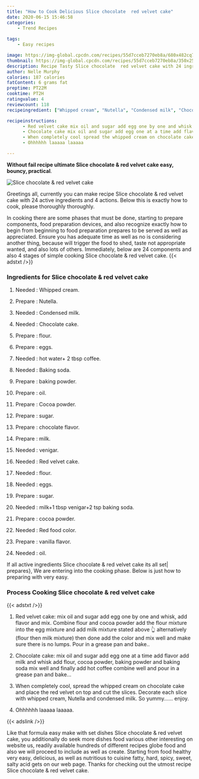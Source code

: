 ```yaml
---
title: "How to Cook Delicious Slice chocolate  red velvet cake"
date: 2020-06-15 15:46:58
categories:
    - Trend Recipes
    
tags:
    - Easy recipes

image: https://img-global.cpcdn.com/recipes/55d7cceb7270eb8a/680x482cq70/slice-chocolate-red-velvet-cake-recipe-main-photo.jpg
thumbnail: https://img-global.cpcdn.com/recipes/55d7cceb7270eb8a/350x250cq70/slice-chocolate-red-velvet-cake-recipe-main-photo.jpg
description: Recipe Tasty Slice chocolate  red velvet cake with 24 ingredients and 4 stages of easy cooking.
author: Nelle Murphy
calories: 187 calories
fatContent: 6 grams fat
preptime: PT22M
cooktime: PT2H
ratingvalue: 4
reviewcount: 118
recipeingredient: ["Whipped cream", "Nutella", "Condensed milk", "Chocolate cake", "flour", "eggs", "hot water 2 tbsp coffee", "Baking soda", "baking powder", "oil", "Cocoa powder", "sugar", "chocolate flavor", "milk", "venigar", "Red velvet cake", "flour", "eggs", "sugar", "milk1 tbsp venigar2 tsp baking soda", "cocoa powder", "Red food color", "vanilla flavor", "oil"]

recipeinstructions: 
      - Red velvet cake mix oil and sugar add egg one by one and whisk add flavor and mix Combine flour and cocoa powder add the flour mixture into the egg mixture and add milk mixture stated above  alternatively flour then milk mixture then done add the color and mix well and make sure there is no lumps Pour in a grease pan and bake 
      - Chocolate cake mix oil and sugar add egg one at a time add flavor add milk and whisk add flour cocoa powder baking powder and baking soda mix well and finally add hot coffee combine well and pour in a grease pan and bake 
      - When completely cool spread the whipped cream on chocolate cake and place the red velvet on top and cut the slices Decorate each slice with whipped cream Nutella and condensed milk So yummy enjoy 
      - Ohhhhhh laaaaa laaaaa

---
```




**Without fail recipe ultimate Slice chocolate &amp; red velvet cake easy, bouncy, practical**. 


![Slice chocolate &amp; red velvet cake](https://img-global.cpcdn.com/recipes/55d7cceb7270eb8a/680x482cq70/slice-chocolate-red-velvet-cake-recipe-main-photo.jpg "Slice chocolate &amp; red velvet cake")




Greetings all, currently you can make recipe Slice chocolate &amp; red velvet cake with 24 active ingredients and 4 actions. Below this is exactly how to cook, please thoroughly thoroughly.

In cooking there are some phases that must be done, starting to prepare components, food preparation devices, and also recognize exactly how to begin from beginning to food preparation prepares to be served as well as appreciated. Ensure you has adequate time as well as no is considering another thing, because will trigger the food to shed, taste not appropriate wanted, and also lots of others. Immediately, below are 24 components and also 4 stages of simple cooking Slice chocolate &amp; red velvet cake.
{{< adstxt />}}

### Ingredients for Slice chocolate &amp; red velvet cake


1. Needed  : Whipped cream.

1. Prepare  : Nutella.

1. Needed  : Condensed milk.

1. Needed  : Chocolate cake.

1. Prepare  : flour.

1. Prepare  : eggs.

1. Needed  : hot water+ 2 tbsp coffee.

1. Needed  : Baking soda.

1. Prepare  : baking powder.

1. Prepare  : oil.

1. Prepare  : Cocoa powder.

1. Prepare  : sugar.

1. Prepare  : chocolate flavor.

1. Prepare  : milk.

1. Needed  : venigar.

1. Needed  : Red velvet cake.

1. Needed  : flour.

1. Needed  : eggs.

1. Prepare  : sugar.

1. Needed  : milk+1 tbsp venigar+2 tsp baking soda.

1. Prepare  : cocoa powder.

1. Needed  : Red food color.

1. Prepare  : vanilla flavor.

1. Needed  : oil.



If all active ingredients Slice chocolate &amp; red velvet cake its all set| prepares}, We are entering into the cooking phase. Below is just how to preparing with very easy.

### Process Cooking Slice chocolate &amp; red velvet cake

{{< adstxt />}}


1. Red velvet cake: mix oil and sugar add egg one by one and whisk, add flavor and mix. Combine flour and cocoa powder add the flour mixture into the egg mixture and add milk mixture stated above 👆 alternatively (flour then milk mixture) then done add the color and mix well and make sure there is no lumps. Pour in a grease pan and bake..



1. Chocolate cake: mix oil and sugar add egg one at a time add flavor add milk and whisk add flour, cocoa powder, baking powder and baking soda mix well and finally add hot coffee combine well and pour in a grease pan and bake...



1. When completely cool, spread the whipped cream on chocolate cake and place the red velvet on top and cut the slices. Decorate each slice with whipped cream, Nutella and condensed milk. So yummy...... enjoy.



1. Ohhhhhh laaaaa laaaaa.





{{< adslink />}}

Like that formula easy make with set dishes Slice chocolate &amp; red velvet cake, you additionally do seek more dishes food various other interesting on website us, readily available hundreds of different recipes globe food and also we will proceed to include as well as create. Starting from food healthy very easy, delicious, as well as nutritious to cuisine fatty, hard, spicy, sweet, salty acid gets on our web page. Thanks for checking out the utmost recipe Slice chocolate &amp; red velvet cake.
